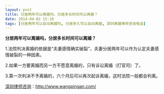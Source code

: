 ```yaml
---
layout: post
title: 分居两年可以离婚吗，分居多长时间可以离婚？
date: 2014-04-02 15:10
tags: [分居两年可以自动离婚吗, 分居多久可以自动离婚, 深圳离婚律师咨询电话]
---
```

<strong>分居两年可以离婚吗，分居多长时间可以离婚？</strong>

1.法院判决离婚的依据是“夫妻感情确实破裂”，夫妻分居两年可以作为认定夫妻感情破裂的一种因素。

2.如果一方要离婚而另一方不愿意离婚的，只有诉讼离婚（打官司）了。

3.第一次判决不予离婚的，六个月后可以再次起诉离婚，这时法院一般都会判离。

<a href="http://www.wangpingan.com/">深圳律师咨询</a>：<a href="http://www.wangpingan.com/">http://www.wangpingan.com/</a>

